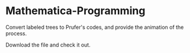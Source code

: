 Mathematica-Programming
=======================

Convert labeled trees to Prufer's codes, and provide the animation of the process. 

Download the file and check it out.

